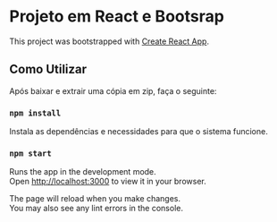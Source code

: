 # Projeto em React e Bootsrap

This project was bootstrapped with [Create React App](https://github.com/facebook/create-react-app).

## Como Utilizar

Após baixar e extrair uma cópia em zip, faça o seguinte:

### `npm install`

Instala as dependências e necessidades para que o sistema funcione.

### `npm start`

Runs the app in the development mode.\
Open [http://localhost:3000](http://localhost:3000) to view it in your browser.

The page will reload when you make changes.\
You may also see any lint errors in the console.
